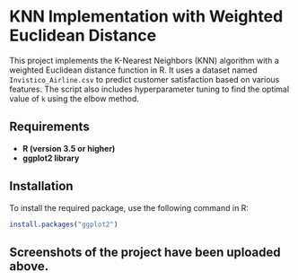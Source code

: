 # KNN Implementation with Weighted Euclidean Distance

This project implements the K-Nearest Neighbors (KNN) algorithm with a weighted Euclidean distance function in R. It uses a dataset named `Invistico_Airline.csv` to predict customer satisfaction based on various features. The script also includes hyperparameter tuning to find the optimal value of `k` using the elbow method.

## Requirements

- **R (version 3.5 or higher)**
- **ggplot2 library**

## Installation

To install the required package, use the following command in R:

```r
install.packages("ggplot2")
```

## Screenshots of the project have been uploaded above.

